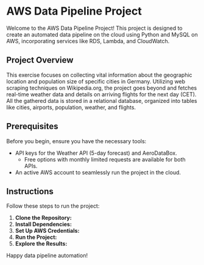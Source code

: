 # AWS Data Pipeline Project

Welcome to the AWS Data Pipeline Project! This project is designed to create an automated data pipeline on the cloud using Python and MySQL on AWS, incorporating services like RDS, Lambda, and CloudWatch.

## Project Overview
This exercise focuses on collecting vital information about the geographic location and population size of specific cities in Germany. Utilizing web scraping techniques on Wikipedia.org, the project goes beyond and fetches real-time weather data and details on arriving flights for the next day (CET). All the gathered data is stored in a relational database, organized into tables like cities, airports, population, weather, and flights.

## Prerequisites
Before you begin, ensure you have the necessary tools:

- API keys for the Weather API (5-day forecast) and AeroDataBox.
  - Free options with monthly limited requests are available for both APIs.
- An active AWS account to seamlessly run the project in the cloud.

## Instructions
Follow these steps to run the project:

1. **Clone the Repository:**
2. **Install Dependencies:**
3. **Set Up AWS Credentials:**
4. **Run the Project:**
5. **Explore the Results:**

Happy data pipeline automation!

